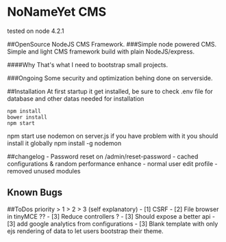 # NoNameYet CMS
tested on node 4.2.1

##OpenSource NodeJS CMS Framework.
###Simple node powered CMS.
Simple and light CMS framework build with plain NodeJS/express.

####Why
That's what I need to bootstrap small projects.

###Ongoing
Some security and optimization behing done on serverside.

##Installation
At first startup it get installed, be sure to check .env file for database and other datas needed for installation

	npm install
	bower install
	npm start

npm start use nodemon on server.js if you have problem with it you should install it globally
	npm install -g nodemon

##changelog
	- Password reset on /admin/reset-password
	- cached configurations & random performance enhance
	- normal user edit profile
	- removed unused modules

## Known Bugs

##ToDos
	priority > 1 > 2 > 3 (self explanatory)
	- [1] CSRF
	- [2] File browser in tinyMCE ??
	- [3] Reduce controllers ? 
	- [3] Should expose a better api
	- [3] add google analytics from configurations
	- [3] Blank template with only ejs rendering of data to let users bootstrap their theme.
